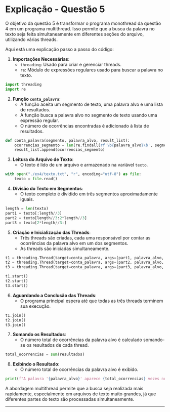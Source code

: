 
# Explicação - Questão 5

O objetivo da questão 5 é transformar o programa monothread da questão 4 em um programa multithread. 
Isso permite que a busca da palavra no texto seja feita simultaneamente em diferentes seções do arquivo, 
utilizando várias threads.

Aqui está uma explicação passo a passo do código:

1. **Importações Necessárias**:
    - `threading`: Usado para criar e gerenciar threads.
    - `re`: Módulo de expressões regulares usado para buscar a palavra no texto.
    
```python
import threading
import re
```

2. **Função `conta_palavra`**:
    - A função aceita um segmento de texto, uma palavra alvo e uma lista de resultados.
    - A função busca a palavra alvo no segmento de texto usando uma expressão regular.
    - O número de ocorrências encontradas é adicionado à lista de resultados.
    
```python
def conta_palavra(segmento, palavra_alvo, result_list):
    ocorrencias_segmento = len(re.findall(rf'\b{palavra_alvo}\b', segmento, re.IGNORECASE))
    result_list.append(ocorrencias_segmento)
```

3. **Leitura do Arquivo de Texto**:
    - O texto é lido de um arquivo e armazenado na variável `texto`.
    
```python
with open("./ex4/texto.txt", "r", encoding="utf-8") as file:
    texto = file.read()
```

4. **Divisão do Texto em Segmentos**:
    - O texto completo é dividido em três segmentos aproximadamente iguais.
    
```python
length = len(texto)
part1 = texto[:length//3]
part2 = texto[length//3:2*length//3]
part3 = texto[2*length//3:]
```

5. **Criação e Inicialização das Threads**:
    - Três threads são criadas, cada uma responsável por contar as ocorrências da palavra alvo em um dos segmentos.
    - As threads são iniciadas simultaneamente.
    
```python
t1 = threading.Thread(target=conta_palavra, args=(part1, palavra_alvo, resultados))
t2 = threading.Thread(target=conta_palavra, args=(part2, palavra_alvo, resultados))
t3 = threading.Thread(target=conta_palavra, args=(part3, palavra_alvo, resultados))

t1.start()
t2.start()
t3.start()
```

6. **Aguardando a Conclusão das Threads**:
    - O programa principal espera até que todas as três threads terminem sua execução.
    
```python
t1.join()
t2.join()
t3.join()
```

7. **Somando os Resultados**:
    - O número total de ocorrências da palavra alvo é calculado somando-se os resultados de cada thread.
    
```python
total_ocorrencias = sum(resultados)
```

8. **Exibindo o Resultado**:
    - O número total de ocorrências da palavra alvo é exibido.
    
```python
print(f"A palavra '{palavra_alvo}' aparece {total_ocorrencias} vezes no texto.")
```

A abordagem multithread permite que a busca seja realizada mais rapidamente, especialmente em arquivos de texto muito grandes, 
já que diferentes partes do texto são processadas simultaneamente.

---

